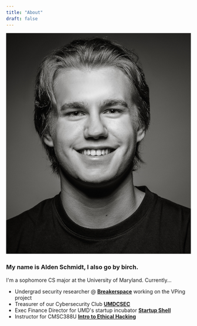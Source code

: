```yaml
---
title: "About"
draft: false
---
```


 ![profile](/img/headshot.jpg)

<h3> My name is Alden Schmidt, I also go by birch. </h3>

I'm a sophomore CS major at the University of Maryland. Currently...

- Undergrad security researcher @ **[Breakerspace](https://breakerspace.cs.umd.edu/)** working on the VPing project
- Treasurer of our Cybersecurity Club **[UMDCSEC](https://csec.umd.edu/)** 
- Exec Finance Director for UMD's startup incubator **[Startup Shell](https://startupshell.org/)**
- Instructor for CMSC388U **[Intro to Ethical Hacking](https://www.google.com/url?sa=t&rct=j&q=&esrc=s&source=web&cd=&ved=2ahUKEwiXzPDMr_ztAhXtt1kKHQQgDyUQFjAAegQIBRAC&url=https%3A%2F%2Fstics.umd.edu%2Fassets%2Fsyllabi%2FF19%2FCMSC389R_F19.pdf&usg=AOvVaw2gI4QoYAX_BDQSUnrJYOAU)**


